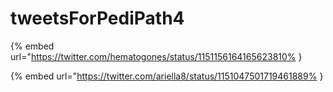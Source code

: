 # tweetsForPediPath4

{% embed url="https://twitter.com/hematogones/status/1151156164165623810% }

{% embed url="https://twitter.com/ariella8/status/1151047501719461889% }

